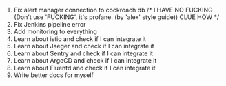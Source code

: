 1. Fix alert manager connection to cockroach db /* I HAVE NO FUCKING (Don't use 'FUCKING', it's profane. (by 'alex' style guide)) CLUE HOW */ 
2. Fix Jenkins pipeline error 
3. Add monitoring to everything
4. Learn about istio and check if I can integrate it
5. Learn about Jaeger and check if I can integrate it
6. Learn about Sentry and check if I can integrate it
7. Learn about ArgoCD and check if I can integrate it
8. Learn about Fluentd and check if I can integrate it
9. Write better docs for myself